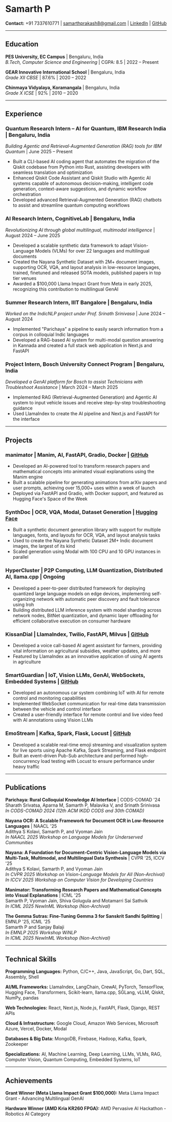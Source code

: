 # Samarth P

**Contact:** +91 7337610771 | samarthprakash8@gmail.com | [LinkedIn](https://linkedin.com/in/samarth-prakash) | [GitHub](https://github.com/samarth777)

---

## Education

**PES University, EC Campus** | Bengaluru, India  
_B.Tech, Computer Science and Engineering_ | CGPA: 8.5 | 2022 – Present

**GEAR Innovative International School** | Bengaluru, India  
_Grade XII CBSE_ | 87.6% | 2020 – 2022

**Chinmaya Vidyalaya, Koramangala** | Bengaluru, India  
_Grade X ICSE_ | 92% | 2010 – 2020

---

## Experience

### Quantum Research Intern – AI for Quantum, IBM Research India | Bengaluru, India

_Building Agentic and Retrieval-Augmented Generation (RAG) tools for IBM Quantum_ | June 2025 – Present

- Built a CLI-based AI coding agent that automates the migration of the Qiskit codebase from Python into Rust, assisting developers with seamless translation and optimization
- Enhanced Qiskit Code Assistant and Qiskit Studio with Agentic AI systems capable of autonomous decision-making, intelligent code generation, context-aware suggestions, and dynamic workflow orchestration
- Developed advanced Retrieval-Augmented Generation (RAG) chatbots to assist and streamline quantum computing workflows

### AI Research Intern, CognitiveLab | Bengaluru, India

_Revolutionizing AI through global multilingual, multimodal intelligence_ | August 2024 – June 2025

- Developed a scalable synthetic data framework to adapt Vision-Language Models (VLMs) for over 22 languages and multilingual documents
- Created the Nayana Synthetic Dataset with 2M+ document images, supporting OCR, VQA, and layout analysis in low-resource languages, trained, finetuned and released SOTA models, published papers in top tier venues
- Awarded a $100,000 Llama Impact Grant from Meta in early 2025, recognizing this contribution to multilingual GenAI

### Summer Research Intern, IIIT Bangalore | Bengaluru, India

_Worked on the IndicNLP project under Prof. Srinath Srinivasa_ | June 2024 – August 2024

- Implemented "Parichaya" a pipeline to easily search information from a corpus in colloquial Indic languages
- Developed a RAG-based AI system for multi-modal question answering in Kannada and created a full stack web application in Next.js and FastAPI

### Project Intern, Bosch University Connect Program | Bengaluru, India

_Developed a GenAI platform for Bosch to assist Technicians with Troubleshoot Assistance_ | March 2024 – March 2025

- Implemented RAG (Retrieval-Augmented Generation) and Agentic AI system to input vehicle issues and receive step-by-step troubleshooting guidance
- Used LlamaIndex to create the AI pipeline and Next.js and FastAPI for the interface

---

## Projects

### manimator | Manim, AI, FastAPI, Gradio, Docker | [GitHub](https://github.com/samarth777)

- Developed an AI-powered tool to transform research papers and mathematical concepts into animated visual explanations using the Manim engine
- Built a scalable pipeline for generating animations from arXiv papers and user prompts, achieving over 15,000+ uses within a week of launch
- Deployed via FastAPI and Gradio, with Docker support, and featured as Hugging Face's Space of the Week

### SynthDoc | OCR, VQA, Modal, Dataset Generation | [Hugging Face](https://huggingface.co)

- Built a synthetic document generation library with support for multiple languages, fonts, and layouts for OCR, VQA, and layout analysis tasks
- Used to create the Nayana Synthetic Dataset 2M+ Indic document images, the largest of its kind
- Scaled generation using Modal with 100 CPU and 10 GPU instances in parallel

### HyperCluster | P2P Computing, LLM Quantization, Distributed AI, llama.cpp | Ongoing

- Developed a peer-to-peer distributed framework for deploying quantized large language models on edge devices, implementing self-organizing network with automatic peer discovery and fault tolerance using Iroh
- Building distributed LLM inference system with model sharding across network nodes, BitNet quantization, and dynamic layer offloading for efficient collaborative execution on consumer hardware

### KissanDial | LlamaIndex, Twilio, FastAPI, Milvus | [GitHub](https://github.com/samarth777)

- Developed a voice call-based AI agent assistant for farmers, providing vital information on agricultural subsidies, weather updates, and more
- Featured by LlamaIndex as an innovative application of using AI agents in agriculture

### SmartGuardian | IoT, Vision LLMs, GenAI, WebSockets, Embedded Systems | [GitHub](https://github.com/samarth777)

- Developed an autonomous car system combining IoT with AI for remote control and monitoring capabilities
- Implemented WebSocket communication for real-time data transmission between the vehicle and control interface
- Created a user-friendly interface for remote control and live video feed with AI annotations using Vision LLMs

### EmoStream | Kafka, Spark, Flask, Locust | [GitHub](https://github.com/samarth777)

- Developed a scalable real-time emoji streaming and visualization system for live sports using Apache Kafka, Spark Streaming, and Flask endpoint
- Built an event-driven Pub-Sub architecture and performed high-concurrency load testing with Locust to ensure performance under heavy traffic

---

## Publications

**Parichaya: Rural Colloquial Knowledge AI Interface** | CODS-COMAD '24  
Sharath Srivatsa, Aparna M, Samarth P, Malavika V, and Srinath Srinivasa  
_In CODS-COMAD 2024 (12th ACM IKDD CODS and 30th COMAD)_

**Nayana OCR: A Scalable Framework for Document OCR in Low-Resource Languages** | NAACL '25  
Adithya S Kolavi, Samarth P, and Vyoman Jain  
_In NAACL 2025 Workshop on Language Models for Underserved Communities_

**Nayana: A Foundation for Document-Centric Vision-Language Models via Multi-Task, Multimodal, and Multilingual Data Synthesis** | CVPR '25, ICCV '25  
Adithya S Kolavi, Samarth P, and Vyoman Jain  
_In CVPR 2025 Workshop on Vision-Language Models for All (Non-Archival)_  
_In ICCV 2025 Workshop on Computer Vision for Developing Countries_

**Manimator: Transforming Research Papers and Mathematical Concepts into Visual Explanations** | ICML '25  
Samarth P, Vyoman Jain, Shiva Golugula and Motamarri Sai Sathvik  
_In ICML 2025 NewInML Workshop (Non-Archival)_

**The Gemma Sutras: Fine-Tuning Gemma 3 for Sanskrit Sandhi Splitting** | EMNLP '25, ICML '25  
Samarth P and Sanjay Balaji  
_In EMNLP 2025 Workshop WiNLP_  
_In ICML 2025 NewInML Workshop (Non-Archival)_

---

## Technical Skills

**Programming Languages:** Python, C/C++, Java, JavaScript, Go, Dart, SQL, Assembly, Shell

**AI/ML Frameworks:** LlamaIndex, LangChain, CrewAI, PyTorch, TensorFlow, Hugging Face, Transformers, Scikit-learn, llama.cpp, SGLang, vLLM, Qiskit, NumPy, pandas

**Web Technologies:** React, Next.js, Node.js, FastAPI, Flask, Django, REST APIs

**Cloud & Infrastructure:** Google Cloud, Amazon Web Services, Microsoft Azure, Vercel, Docker, Modal

**Databases & Big Data:** MongoDB, Firebase, Hadoop, Kafka, Spark, Zookeeper

**Specializations:** AI, Machine Learning, Deep Learning, LLMs, VLMs, RAG, Computer Vision, Quantum Computing, Embedded Systems, IoT

---

## Achievements

**Grant Winner (Meta Llama Impact Grant $100,000):** Meta Llama Impact Grant - Advancing Multilingual GenAI

**Hardware Winner (AMD Kria KR260 FPGA):** AMD Pervasive AI Hackathon - Robotics AI Category
